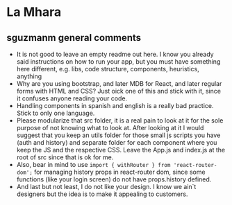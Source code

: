 # La Mhara 

## sguzmanm general comments
- It is not good to leave an empty readme out here. I know you already said instructions on how to run your app, but you must have something here different, e.g. libs, code structure, components, heuristics, anything
- Why are you using bootstrap, and later MDB for React, and later regular forms with HTML and CSS? Just oick one of this and stick with it, since it confuses anyone reading your code.
- Handling components in spanish and english is a really bad practice. Stick to only one language.
- Please modularize that src folder, it is a real pain to look at it for the sole purpose of not knowing what to look at. After looking at it I would suggest that you keep an utils folder for those small js scripts you have (auth and history) and separate folder for each component where you keep the JS and the respective CSS. Leave the App.js and index.js at the root of src since that is ok for me.
- Also, bear in mind to use ```import { withRouter } from 'react-router-dom';``` for managing history props in react-router dom, since some functions (like your login screen) do not have props.history defined.
- And last but not least, I do not like your design. I know we ain`t designers but the idea is to make it appealing to customers.


